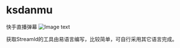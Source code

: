 # ksdanmu
快手直播弹幕
![Image text](https://raw.githubusercontent.com/c782464295/ksdanmu/master/pic1.png)

获取StreamId的工具由易语言编写，比较简单，可自行采用其它语言完成。
